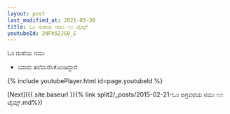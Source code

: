 ```yaml
---
layout: post
last_modified_at: 2021-03-30
title: ಓಂ ಗುಹೆಯ ನಮಃ ೧೧ ಟೈಮ್ಸ್
youtubeId: 2NFh52JG0_E
---
```

 
 
 ಓಂ ಗುಹೆಯ ನಮಃ  
 
 -  ಯಾರು ತಲೆಮರೆಸಿಕೊಂಡಿದ್ದಾರೆ 
 
  
 
  
 
 
 
 
 
 


{% include youtubePlayer.html id=page.youtubeId %}
 
[Next]({{ site.baseurl }}{% link  split2/_posts/2015-02-21-ಓಂ ಅಗ್ರವರಯ ನಮಃ ೧೧ ಟೈಮ್ಸ್.md%})
 

